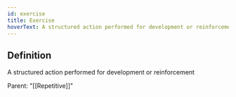 ```yaml
---
id: exercise
title: Exercise
hoverText: A structured action performed for development or reinforcement
---
```

## Definition
A structured action performed for development or reinforcement

Parent: "[[Repetitive]]"